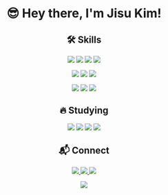 <h1 align="center">😎 Hey there, I'm Jisu Kim!</h1>

<h2 align="center">🛠 Skills </h2>
<p align="center">
  <img src="https://img.shields.io/badge/Java-007396?style=flat-square&logo=OpenJDK&logoColor=white"/>  
  <img src="https://img.shields.io/badge/Spring%20Boot-6DB33F?style=flat-square&logo=Spring%20Boot&logoColor=white"/>
  <img src="https://img.shields.io/badge/Spring%20Cloud-6DB33F?style=flat-square&logo=Spring&logoColor=white"/>
  <img src="https://img.shields.io/badge/JPA-007396?style=flat-square&logo=Hibernate&logoColor=white"/>
</p>

<p align="center">
  <img src="https://img.shields.io/badge/MySQL-4479A1?style=flat-square&logo=MySQL&logoColor=white"/>
  <img src="https://img.shields.io/badge/PostgreSQL-336791?style=flat-square&logo=PostgreSQL&logoColor=white"/>
  <img src="https://img.shields.io/badge/QueryDSL-6DB33F?style=flat-square&logo=Spring&logoColor=white"/>
</p>

<p align="center">
  <img src="https://img.shields.io/badge/Redis-DC382D?style=flat-square&logo=Redis&logoColor=white"/>
  <img src="https://img.shields.io/badge/Docker-2496ED?style=flat-square&logo=Docker&logoColor=white"/>
  <img src="https://img.shields.io/badge/AWS-232F3E?style=flat-square&logo=Amazon%20AWS&logoColor=white"/>
</p>

<h2 align="center">🔥 Studying </h2>

<p align="center">
  <img src="https://img.shields.io/badge/Kafka-231F20?style=flat-square&logo=Apache%20Kafka&logoColor=white"/>
  <img src="https://img.shields.io/badge/Prometheus-E6522C?style=flat-square&logo=Prometheus&logoColor=white"/>
  <img src="https://img.shields.io/badge/Grafana-F46800?style=flat-square&logo=Grafana&logoColor=white"/>
  <img src="https://img.shields.io/badge/Loki-000000?style=flat-square&logo=Grafana&logoColor=white"/>
</p>

<h2 align="center">📬 Connect</h2>
<p align="center">
  <a href="mailto:jelliclesu@naver.com">
    <img src="https://img.shields.io/badge/Email-D14836?style=flat-square&logo=Gmail&logoColor=white"/>
  </a>
  <a href="https://jelliclesu.tistory.com/">
    <img src="https://img.shields.io/badge/Tistory-000000?style=flat-square&logo=Tistory&logoColor=white"/>
  </a>
  <a href="https://github.com/jelliclesu">
    <img src="https://img.shields.io/badge/GitHub-181717?style=flat-square&logo=GitHub&logoColor=white"/>
  </a>
</p>

<p align="center">
  <a href="https://hits.seeyoufarm.com">
    <img src="https://hits.seeyoufarm.com/api/count/incr/badge.svg?url=https%3A%2F%2Fgithub.com%2Fjelliclesu&count_bg=%2379C83D&title_bg=%23555555&icon=&icon_color=%23E7E7E7&title=hits&edge_flat=false"/>
  </a>
</p>
  
